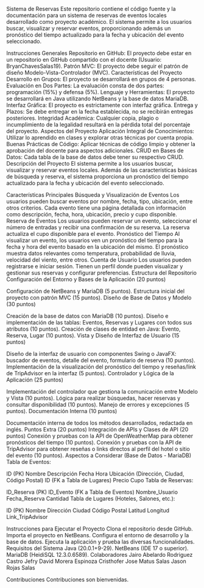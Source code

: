 Sistema de Reservas Este repositorio contiene el código fuente y la documentación para un sistema de reservas de eventos locales desarrollado como proyecto académico. El sistema permite a los usuarios buscar, visualizar y reservar eventos, proporcionando además un pronóstico del tiempo actualizado para la fecha y ubicación del evento seleccionado.

Instrucciones Generales Repositorio en GitHub: El proyecto debe estar en un repositorio en GitHub compartido con el docente (Usuario: BryanChavesSalas19). Patrón MVC: El proyecto debe seguir el patrón de diseño Modelo-Vista-Controlador (MVC). Características del Proyecto Desarrollo en Grupos: El proyecto se desarrollará en grupos de 4 personas. Evaluación en Dos Partes: La evaluación consta de dos partes: programación (15%) y defensa (5%). Lenguaje y Herramientas: El proyecto se desarrollará en Java utilizando NetBeans y la base de datos MariaDB. Interfaz Gráfica: El proyecto es estrictamente con interfaz gráfica. Entrega y Plazos: Se debe entregar en la fecha establecida, no se recibirán entregas posteriores. Integridad Académica: Cualquier copia, plagio o incumplimiento de la legalidad resultará en la pérdida total del porcentaje del proyecto. Aspectos del Proyecto Aplicación Integral de Conocimientos: Utilizar lo aprendido en clases y explorar otras técnicas por cuenta propia. Buenas Prácticas de Código: Aplicar técnicas de código limpio y obtener la aprobación del docente para aspectos adicionales. CRUD en Bases de Datos: Cada tabla de la base de datos debe tener su respectivo CRUD. Descripción del Proyecto El sistema permite a los usuarios buscar, visualizar y reservar eventos locales. Además de las características básicas de búsqueda y reserva, el sistema proporciona un pronóstico del tiempo actualizado para la fecha y ubicación del evento seleccionado.

Características Principales Búsqueda y Visualización de Eventos Los usuarios pueden buscar eventos por nombre, fecha, tipo, ubicación, entre otros criterios. Cada evento tiene una página detallada con información como descripción, fecha, hora, ubicación, precio y cupo disponible. Reserva de Eventos Los usuarios pueden reservar un evento, seleccionar el número de entradas y recibir una confirmación de su reserva. La reserva actualiza el cupo disponible para el evento. Pronóstico del Tiempo Al visualizar un evento, los usuarios ven un pronóstico del tiempo para la fecha y hora del evento basado en la ubicación del mismo. El pronóstico muestra datos relevantes como temperatura, probabilidad de lluvia, velocidad del viento, entre otros. Cuenta de Usuario Los usuarios pueden registrarse e iniciar sesión. Tienen un perfil donde pueden visualizar y gestionar sus reservas y configurar preferencias. Estructura del Repositorio Configuración del Entorno y Bases de la Aplicación (20 puntos)

Configuración de NetBeans y MariaDB (5 puntos). Estructura inicial del proyecto con patrón MVC (15 puntos). Diseño de Base de Datos y Modelo (30 puntos)

Creación de la base de datos con MariaDB (10 puntos). Diseño e implementación de las tablas: Eventos, Reservas y Lugares con todos sus atributos (10 puntos). Creación de clases de entidad en Java: Evento, Reserva, Lugar (10 puntos). Vista y Diseño de Interfaz de Usuario (15 puntos)

Diseño de la interfaz de usuario con componentes Swing o JavaFX: buscador de eventos, detalle del evento, formulario de reserva (10 puntos). Implementación de la visualización del pronóstico del tiempo y reseñas/link de TripAdvisor en la interfaz (5 puntos). Controlador y Lógica de la Aplicación (25 puntos)

Implementación del controlador que gestiona la comunicación entre Modelo y Vista (10 puntos). Lógica para realizar búsquedas, hacer reservas y consultar disponibilidad (10 puntos). Manejo de errores y excepciones (5 puntos). Documentación Interna (10 puntos)

Documentación interna de todos los métodos desarrollados, redactada en inglés. Puntos Extra (20 puntos) Integración de APIs y Clases de API (20 puntos) Conexión y pruebas con la API de OpenWeatherMap para obtener pronósticos del tiempo (10 puntos). Conexión y pruebas con la API de TripAdvisor para obtener reseñas o links directos al perfil del hotel o sitio del evento (10 puntos). Aspectos a Considerar (Base de Datos - MariaDB) Tabla de Eventos:

ID (PK) Nombre Descripción Fecha Hora Ubicación (Dirección, Ciudad, Código Postal) ID (FK a Tabla de Lugares) Precio Cupo Tabla de Reservas:

ID_Reserva (PK) ID_Evento (FK a Tabla de Eventos) Nombre_Usuario Fecha_Reserva Cantidad Tabla de Lugares (Hoteles, Salones, etc.):

ID (PK) Nombre Dirección Ciudad Código Postal Latitud Longitud Link_TripAdvisor

Instrucciones para Ejecutar el Proyecto Clona el repositorio desde GitHub. Importa el proyecto en NetBeans. Configura el entorno de desarrollo y la base de datos. Ejecuta la aplicación y prueba las diversas funcionalidades. Requisitos del Sistema Java (20.0.1+9-29). NetBeans (IDE 17 o superior). MariaDB (HeidiSQL 12.3.0.6589). Colaboradores Jairo Abelardo Rodriguez Castro Jefry David Morera Espinoza Cristhofer Jose Matus Salas Jason Rojas Salas

Contribuciones Contribuciones son bienvenidas.
